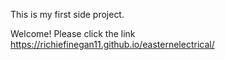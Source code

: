 This is my first side project.

Welcome! Please click the link https://richiefinegan11.github.io/easternelectrical/